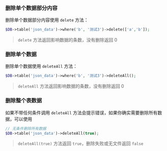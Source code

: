 ### 删除单个数据部分内容
删除单个数据部分内容使用 `delete` 方法：
```php
$DB->table('json_data')->where('b', '测试3')->delete(['a','b']);
```
> `delete` 方法返回影响数据的条数，没有删除返回 0


### 删除单个数据
删除单个数据使用 `deleteAll` 方法：
```php
$DB->table('json_data')->where('b', '测试3')->deleteAll();
```
> `deleteAll` 方法返回影响数据的条数，没有删除返回 0

### 删除整个表数据
如果不带任何条件调用 `deleteAll` 方法会提示错误，如果你确实需要删除所有数据，可以使用
```php
// 无条件删除所有数据
$DB->table('json_data')->deleteAll(true);
```
> `deleteAll(true)` 方法返回 `true`，删除失败或无文件返回 `false`